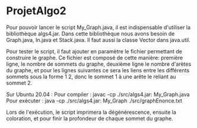 # ProjetAlgo2

Pour pouvoir lancer le script My_Graph.java, il est indispensable d'utiliser la bibliothèque algs4.jar.
Dans cette bibliothèque nous avons besoin de Graph.java, In.java et Stack.java.
Il faut aussi la classe Vector dans java.util.

Pour tester le script, il faut ajouter en paramètre le fichier permettant de construire le graphe.
Ce fichier est composé de cette manière: première ligne, le nombre de sommets du graphe, deuxième ligne
le nombre d'arètes du graphe, et pour les lignes suivantes ce sera les liens entre les différents sommets
sous la forme 1 2, donc le sommet 1 à une arête le reliant au sommet 2.

Sur Ubuntu 20.04 :
    Pour compiler : javac -cp ./src/algs4.jar: My_Graph.java 
    Pour exécuter : java -cp ./src/algs4.jar: My_Graph ./src/graphEnonce.txt

Lors de l'exécution, le script imprimera la dégénérescence, ensuite la coloration, et pour finir la
profondeur de chaque sommet du graphe. 
